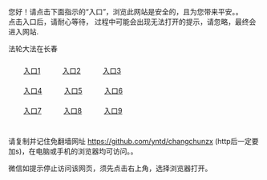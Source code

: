 您好！请点击下面指示的“入口”，浏览此网站是安全的，且为您带来平安。。 <br/>
点击入口后，请耐心等待， 过程中可能会出现无法打开的提示，请忽略，最终会进入网站. </br>

法轮大法在长春<br/>
<div style="padding:10px"><a style="margin:20px" target="_blank" href="https://d33o0y001wbo81.cloudfront.net/2Qpsp?xbeqxosv" id="ccLink1" rel="nofollow">入口1</a> <a target="_blank" style="margin:20px" href="https://d192oxgjpdpogt.cloudfront.net/2Qpsp?xwzyhhf" id="ccLink2" rel="nofollow">入口2</a> <a style="margin:20px" target="_blank" href="https://dcmb6eum4u1oq.cloudfront.net/2Qpsp?unqxey" id="ccLink3" rel="nofollow">入口3</a></div>

<div style="padding:10px" ><a style="margin:20px" target="_blank" href="https://d33o0y001wbo81.cloudfront.net/2Qpsp?xbeqxosv" id="ccLink4" rel="nofollow">入口4</a> <a style="margin:20px" href="https://d192oxgjpdpogt.cloudfront.net/2Qpsp?xwzyhhf" target="_blank" id="ccLink5" rel="nofollow">入口5</a> <a style="margin:20px" href="https://dcmb6eum4u1oq.cloudfront.net/2Qpsp?unqxey" target="_blank" id="ccLink6" rel="nofollow">入口6</a></div>

<div style="padding:10px"><a style="margin:20px" target="_blank" href="https://d33o0y001wbo81.cloudfront.net/2Qpsp?xbeqxosv" id="ccLink7" rel="nofollow">入口7</a> <a style="margin:20px" href="https://d192oxgjpdpogt.cloudfront.net/2Qpsp?xwzyhhf" target="_blank" id="ccLink8" rel="nofollow">入口8</a> <a style="margin:20px" target="_blank" href="https://dcmb6eum4u1oq.cloudfront.net/2Qpsp?unqxey" id="ccLink9" rel="nofollow">入口9</a></div>

<br/>



请复制并记住免翻墙网址 https://github.com/yntd/changchunzx (http后一定要加s)，在电脑或手机的浏览器均可访问。。<br/>

微信如提示停止访问该网页，须先点击右上角，选择浏览器打开。

